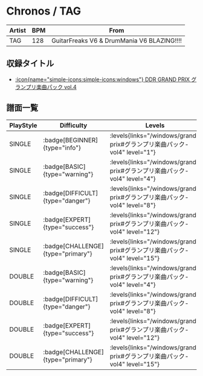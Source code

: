 # Chronos / TAG

|Artist|BPM|From|
|------|---|----|
|TAG|128|GuitarFreaks V6 & DrumMania V6 BLAZING!!!!|

## 収録タイトル

- [:icon{name="simple-icons:simple-icons:windows"} DDR GRAND PRIX グランプリ楽曲パック vol.4](/windows/grand-prix#グランプリ楽曲パック-vol4)

## 譜面一覧

|PlayStyle|Difficulty|Levels|Notes|Movie|
|---------|----------|------|-----|-----|
|SINGLE| :badge[BEGINNER]{type="info"}| :levels{links="/windows/grand-prix#グランプリ楽曲パック-vol4" level="1"}|65/16||
|SINGLE| :badge[BASIC]{type="warning"}| :levels{links="/windows/grand-prix#グランプリ楽曲パック-vol4" level="4"}|118/29||
|SINGLE| :badge[DIFFICULT]{type="danger"}| :levels{links="/windows/grand-prix#グランプリ楽曲パック-vol4" level="8"}|229/28||
|SINGLE| :badge[EXPERT]{type="success"}| :levels{links="/windows/grand-prix#グランプリ楽曲パック-vol4" level="12"}|362/20||
|SINGLE| :badge[CHALLENGE]{type="primary"}| :levels{links="/windows/grand-prix#グランプリ楽曲パック-vol4" level="15"}|532/35||
|DOUBLE| :badge[BASIC]{type="warning"}| :levels{links="/windows/grand-prix#グランプリ楽曲パック-vol4" level="4"}|121/29||
|DOUBLE| :badge[DIFFICULT]{type="danger"}| :levels{links="/windows/grand-prix#グランプリ楽曲パック-vol4" level="8"}|238/32||
|DOUBLE| :badge[EXPERT]{type="success"}| :levels{links="/windows/grand-prix#グランプリ楽曲パック-vol4" level="12"}|370/18||
|DOUBLE| :badge[CHALLENGE]{type="primary"}| :levels{links="/windows/grand-prix#グランプリ楽曲パック-vol4" level="15"}|542/48||
